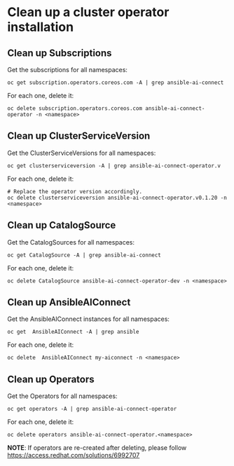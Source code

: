 # Clean up a cluster operator installation

## Clean up Subscriptions
Get the subscriptions for all namespaces:
```
oc get subscription.operators.coreos.com -A | grep ansible-ai-connect
```
For each one, delete it:
```
oc delete subscription.operators.coreos.com ansible-ai-connect-operator -n <namespace>
```

## Clean up ClusterServiceVersion
Get the ClusterServiceVersions for all namespaces:
```
oc get clusterserviceversion -A | grep ansible-ai-connect-operator.v
```
For each one, delete it:
```
# Replace the operator version accordingly.
oc delete clusterserviceversion ansible-ai-connect-operator.v0.1.20 -n <namespace>
```

## Clean up CatalogSource
Get the CatalogSources for all namespaces:
```
oc get CatalogSource -A | grep ansible-ai-connect
```
For each one, delete it:
```
oc delete CatalogSource ansible-ai-connect-operator-dev -n <namespace>
```

## Clean up AnsibleAIConnect
Get the AnsibleAIConnect instances for all namespaces:
```
oc get  AnsibleAIConnect -A | grep ansible
```
For each one, delete it:
```
oc delete  AnsibleAIConnect my-aiconnect -n <namespace>
```

## Clean up Operators
Get the Operators for all namespaces:
```
oc get operators -A | grep ansible-ai-connect-operator
```
For each one, delete it:
```
oc delete operators ansible-ai-connect-operator.<namespace>
```

**NOTE**: If operators are re-created after deleting, please follow https://access.redhat.com/solutions/6992707
